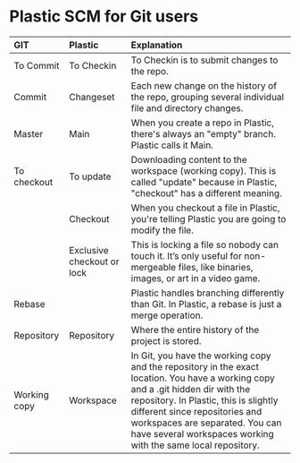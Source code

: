 # Plastic SCM for Git users


| **GIT**| **Plastic**| **Explanation**|
|:--|:--|:--|
| To Commit| To Checkin| To Checkin is to submit changes to the repo.|
| Commit| Changeset| Each new change on the history of the repo, grouping several individual file and directory changes.|
| Master| Main| When you create a repo in Plastic, there's always an "empty" branch. Plastic calls it Main.|
| To checkout  | To update| Downloading content to the workspace (working copy). This is called "update" because in Plastic, "checkout" has a different meaning.|
|| Checkout| When you checkout a file in Plastic, you're telling Plastic you are going to modify the file.|
|| Exclusive checkout or lock | This is locking a file so nobody can touch it. It’s only useful for non-mergeable files, like binaries, images, or art in a video game.|
| Rebase|| Plastic handles branching differently than Git. In Plastic, a rebase is just a merge operation.|
| Repository   | Repository| Where the entire history of the project is stored.
| Working copy | Workspace| In Git, you have the working copy and the repository in the exact location. You have a working copy and a .git hidden dir with the repository. In Plastic, this is slightly different since repositories and workspaces are separated. You can have several workspaces working with the same local repository.